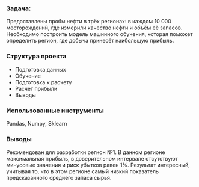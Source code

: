 ### Задача:
Предоставлены пробы нефти в трёх регионах: в каждом 10 000 месторождений, где измерили качество нефти и объём её запасов. Необходимо построить модель машинного обучения, которая поможет определить регион, где добыча принесёт наибольшую прибыль.

### Структура проекта
* Подготовка данных
* Обучение
* Подготовка к расчету
* Расчет прибыли
* Выводы

### Использованные инструменты
Pandas, Numpy, Sklearn

### Выводы
Рекомендован для разработки регион №1. В данном регионе максимальная прибыль, в доверительном интервале отсутствуют минусовые значения и риск убытков равен 1%. Результат интересный, учитывая то, что в этом регионе самый низкий показатель предсказанного среднего запаса сырья.
